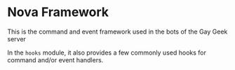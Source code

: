# Nova Framework

This is the command and event framework used in the bots of the Gay Geek server

In the `hooks` module, it also provides a few commonly used hooks for command and/or event handlers.
